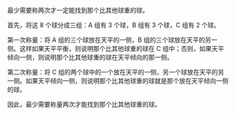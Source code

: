 最少需要称两次才一定能找到那个比其他球重的球。

首先，将这 8 个球分成三组：A 组有 3 个球，B 组有 3 个球，C 组有 2 个球。

第一次称量：将 A 组的三个球放在天平的一侧，B 组的三个球放在天平的另一侧。这样如果天平平衡，则说明那个比其他球重的球在 C 组中；否则，如果天平倾向一侧，则说明那个比其他球重的球在天平倾向的那一侧。

第二次称量：将 C 组的两个球中的一个放在天平的一侧，另一个球放在天平的另一侧。如果天平倾向一侧，则说明那个比其他球重的球就是那个放在天平倾向一侧的球。

因此，最少需要称量两次才能找到那个比其他球重的球。
